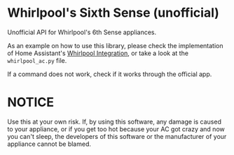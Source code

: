 # Whirlpool's Sixth Sense (unofficial)

Unofficial API for Whirlpool's 6th Sense appliances.

As an example on how to use this library, please check the implementation of Home Assistant's [Whirlpool Integration](https://www.home-assistant.io/integrations/whirlpool), or take a look at the `whirlpool_ac.py` file.

If a command does not work, check if it works through the official app.

# NOTICE

Use this at your own risk. If, by using this software, any damage is caused to your appliance, or if you get too hot because your AC got crazy and now you can't sleep, the developers of this software or the manufacturer of your appliance cannot be blamed.
